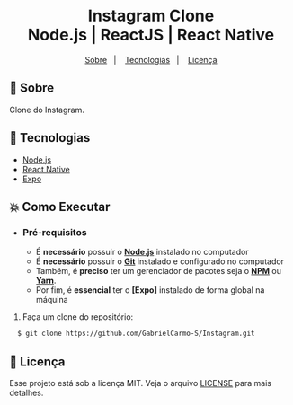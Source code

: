 <h1 align="center">
    <br>Instagram Clone<br/>
  Node.js | ReactJS | React Native
</h1>

<p align="center">
  <a href="#bookmark-sobre">Sobre</a>&nbsp;&nbsp;&nbsp;|&nbsp;&nbsp;&nbsp;
  <a href="#rocket-tecnologias">Tecnologias</a>&nbsp;&nbsp;&nbsp;|&nbsp;&nbsp;&nbsp;
  <a href="#memo-licença">Licença</a>
</p>

## :bookmark: Sobre

Clone do Instagram.

## :rocket: Tecnologias
-  [Node.js](https://nodejs.org/en/)
-  [React Native](http://facebook.github.io/react-native/)
-  [Expo](https://expo.io/)

## :boom: Como Executar

- ### **Pré-requisitos**

  - É **necessário** possuir o **[Node.js](https://nodejs.org/en/)** instalado no computador
  - É **necessário** possuir o **[Git](https://git-scm.com/)** instalado e configurado no computador
  - Também, é **preciso** ter um gerenciador de pacotes seja o **[NPM](https://www.npmjs.com/)** ou **[Yarn](https://yarnpkg.com/)**.
  - Por fim, é **essencial** ter o **[Expo]** instalado de forma global na máquina

1. Faça um clone do repositório:

```sh
  $ git clone https://github.com/GabrielCarmo-S/Instagram.git
```

## :memo: Licença

Esse projeto está sob a licença MIT. Veja o arquivo [LICENSE](LICENSE.md) para mais detalhes.